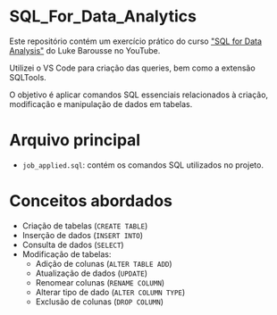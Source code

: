 # SQL_For_Data_Analytics

Este repositório contém um exercício prático do curso 
["SQL for Data Analysis"](https://youtu.be/7mz73uXD9DA?si=tljsOUoInoyM8VM6) do Luke Barousse no YouTube.

Utilizei o VS Code para criação das queries, bem como a extensão SQLTools.

O objetivo é aplicar comandos SQL essenciais relacionados à criação, 
modificação e manipulação de dados em tabelas.

# Arquivo principal

- `job_applied.sql`: contém os comandos SQL utilizados no projeto.

# Conceitos abordados

- Criação de tabelas (`CREATE TABLE`)
- Inserção de dados (`INSERT INTO`)
- Consulta de dados (`SELECT`)
- Modificação de tabelas:
  - Adição de colunas (`ALTER TABLE ADD`)
  - Atualização de dados (`UPDATE`)
  - Renomear colunas (`RENAME COLUMN`)
  - Alterar tipo de dado (`ALTER COLUMN TYPE`)
  - Exclusão de colunas (`DROP COLUMN`)
